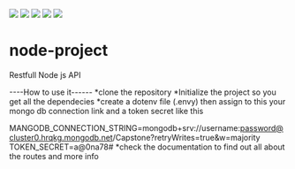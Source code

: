 ![](https://img.shields.io/badge/Coverage-87%25-83A603.svg?prefix=$coverage$)
![](https://img.shields.io/badge/Branches-90%25-83A603.svg?prefix=$statements$)
![](https://img.shields.io/badge/Functions-86%25-83A603.svg?prefix=$branches$)
![](https://img.shields.io/badge/Lines-82%25-83A603.svg?prefix=$functions$)
![](https://img.shields.io/badge/Statements-91%25-83A603.svg?prefix=$lines$)

# node-project
Restfull Node js API

----How to use it------
*clone the repository
*Initialize the project so you get all the dependecies
*create a dotenv file (.envy) then assign to this your mongo db connection link and a token secret like this

MANGODB_CONNECTION_STRING=mongodb+srv://username:password@cluster0.hrqkg.mongodb.net/Capstone?retryWrites=true&w=majority
TOKEN_SECRET=a@0na78#
*check the documentation to find out all about the routes and more info
